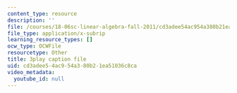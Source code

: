 ```yaml
---
content_type: resource
description: ''
file: /courses/18-06sc-linear-algebra-fall-2011/cd3adee54ac954a380b21ea51036c8ca_0h43aV4aH7I.vtt
file_type: application/x-subrip
learning_resource_types: []
ocw_type: OCWFile
resourcetype: Other
title: 3play caption file
uid: cd3adee5-4ac9-54a3-80b2-1ea51036c8ca
video_metadata:
  youtube_id: null
---
```


